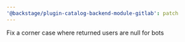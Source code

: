 ```yaml
---
'@backstage/plugin-catalog-backend-module-gitlab': patch
---
```


Fix a corner case where returned users are null for bots
